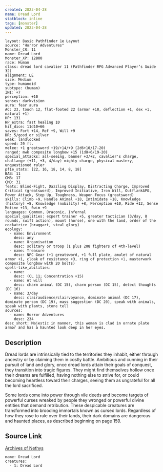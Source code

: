 ```yaml
---
created: 2023-04-28
name: Dread Lord
statblock: inline
tags: [monster]
updated: 2023-04-28
---
```

```statblock
layout: Basic Pathfinder 1e Layout
source: "Horror Adventures"
Monster_CR: 11
name: Dread Lord
Monster_XP: 12800
race: Human
class: dread lord cavalier 11 (Pathfinder RPG Advanced Player’s Guide 32)
alignment: LE
size: Medium
type: humanoid
subtype: (human)
INI: +7
perception: +10
senses: darkvision
aura: fear aura
AC: 23, touch 12, flat-footed 22 (armor +10, deflection +1, dex +1, natural +1)
HP: 131
HP_extra: fast healing 10
hit_dice: 11d10+66
saves: Fort +14, Ref +9, Will +9
DR: 5/good or silver
weak: landlocked
speed: 20 ft.
melee: +1 greatsword +19/+14/+9 (2d6+10/17-20)
ranged: mwk composite longbow +15 (1d8+6/19-20)
special_attacks: all-seeing, banner +3/+2, cavalier's charge, challange (+11, +3, 4/day) mighty charge, physical mastery, unquestioned ruler
pf1e_stats: [22, 16, 18, 14, 8, 18]
BAB: 11
CMB: 17
CMD: 31
feats: Blind-Fight, Dazzling Display, Distracting Charge, Improved Critical (greatsword), Improved Initiative, Iron Will, OutflankAPG, Power Attack, Step Up, Toughness, Weapon Focus (greatsword)
skills: Climb +9, Handle Animal +18, Intimidate +18, Knowledge (history) +8, Knowledge (nobility) +8, Perception +10, Ride +12, Sense Motive +13, Swim +9
languages: Common, Draconic, Infernal
special_qualities: expert trainer +5, greater tactician (3/day, 8 rounds, swift action), mount (horse), one with the land, order of the cockatrice (braggart, steal glory)
ecology:
  - name: Environment
    desc: any
  - name: Organisation
    desc: solitary or troop (1 plus 208 fighters of 4th-level)
  - name: Treasure
    desc: NPC Gear (+1 greatsword, +1 full plate, amulet of natural armor +1, cloak of resistance +3, ring of protection +1, masterwork composite longbow with 20 bolts)
spell-like_abilities:
  - name:
    desc: (CL 11; Concentration +15)
  - name: At will
    desc: charm animal (DC 15), charm person (DC 15), detect thoughts (DC 16)
  - name: 3/day
    desc: clairaudience/clairvoyance, dominate animal (DC 17), dominate person (DC 19), mass suggestion (DC 20), speak with animals, speak with plants, stone tell
sources:
  - name: Horror Adventures
    desc: 234
desc_short: Majestic in manner, this woman is clad in ornate plate armor and has a haunted look deep in her eyes.
```
## Description
Dread lords are intrinsically tied to the territories they inhabit, either through ancestry or by claiming them in costly battle. Ambitious and cunning in their pursuit of land and glory, once dread lords attain their goals of conquest, they transition into tragic figures. They might find themselves hollow once their dreams are fulfilled, having nothing else to strive for, or could becoming heartless toward their charges, seeing them as ungrateful for all the lord sacrificed.

 Some lords come into power through vile deeds and become targets of powerful curses wreaked by people they wronged or powerful divine entities that demand retribution. These despicable creatures are transformed into brooding immortals known as cursed lords. Regardless of how they rose to rule over their lands, their dark domains are dangerous and haunted places, as described beginning on page 159.
## Source Link
[Archives of Nethys](https://aonprd.com/MonsterDisplay.aspx?ItemName=Dread%20Lord)
```encounter-table
name: Dread Lord
creatures:
  - 1: Dread Lord
```
